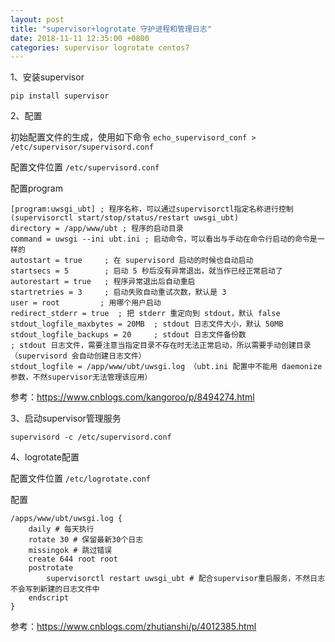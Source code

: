 ```yaml
---
layout: post
title: "supervisor+logrotate 守护进程和管理日志"
date: 2018-11-11 12:35:00 +0800
categories: supervisor logrotate centos7
---
```


1、安装supervisor
```
pip install supervisor
```

2、配置

初始配置文件的生成，使用如下命令 `echo_supervisord_conf > /etc/supervisor/supervisord.conf`

配置文件位置 `/etc/supervisord.conf`

配置program
```
[program:uwsgi_ubt] ; 程序名称，可以通过supervisorctl指定名称进行控制(supervisorctl start/stop/status/restart uwsgi_ubt)
directory = /app/www/ubt ; 程序的启动目录
command = uwsgi --ini ubt.ini ; 启动命令，可以看出与手动在命令行启动的命令是一样的
autostart = true     ; 在 supervisord 启动的时候也自动启动
startsecs = 5        ; 启动 5 秒后没有异常退出，就当作已经正常启动了
autorestart = true   ; 程序异常退出后自动重启
startretries = 3     ; 启动失败自动重试次数，默认是 3
user = root         ; 用哪个用户启动
redirect_stderr = true  ; 把 stderr 重定向到 stdout，默认 false
stdout_logfile_maxbytes = 20MB  ; stdout 日志文件大小，默认 50MB
stdout_logfile_backups = 20     ; stdout 日志文件备份数
; stdout 日志文件，需要注意当指定目录不存在时无法正常启动，所以需要手动创建目录（supervisord 会自动创建日志文件）
stdout_logfile = /app/www/ubt/uwsgi.log （ubt.ini 配置中不能用 daemonize 参数，不然supervisor无法管理该应用）
```
参考：https://www.cnblogs.com/kangoroo/p/8494274.html

3、启动supervisor管理服务

```
supervisord -c /etc/supervisord.conf
```

4、logrotate配置

配置文件位置 `/etc/logrotate.conf `

配置
```
/apps/www/ubt/uwsgi.log {
    daily # 每天执行
    rotate 30 # 保留最新30个日志
    missingok # 跳过错误
    create 644 root root
    postrotate
        supervisorctl restart uwsgi_ubt # 配合supervisor重启服务，不然日志不会写到新建的日志文件中
    endscript
}
```

参考：https://www.cnblogs.com/zhutianshi/p/4012385.html
